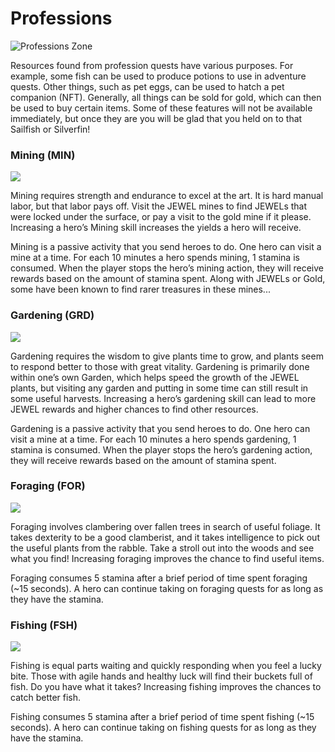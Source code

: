 # Professions

![Professions Zone](https://dfk-hv.b-cdn.net/art-assets/professions.png)

Resources found from profession quests have various purposes. For example, some fish can be used to produce potions to use in adventure quests. Other things, such as pet eggs, can be used to hatch a pet companion (NFT). Generally, all things can be sold for gold, which can then be used to buy certain items. Some of these features will not be available immediately, but once they are you will be glad that you held on to that Sailfish or Silverfin!


### Mining (MIN)

![](https://dfk-hv.b-cdn.net/art-assets/Mining_Quest.png)

Mining requires strength and endurance to excel at the art. It is hard manual labor, but that labor pays off. Visit the JEWEL mines to find JEWELs that were locked under the surface, or pay a visit to the gold mine if it please. Increasing a hero’s Mining skill increases the yields a hero will receive.

Mining is a passive activity that you send heroes to do. One hero can visit a mine at a time. For each 10 minutes a hero spends mining, 1 stamina is consumed. When the player stops the hero’s mining action, they will receive rewards based on the amount of stamina spent. Along with JEWELs or Gold, some have been known to find rarer treasures in these mines...


### Gardening (GRD)

![](https://dfk-hv.b-cdn.net/art-assets/Gardening_Quest.png)

Gardening requires the wisdom to give plants time to grow, and plants seem to respond better to those with great vitality. Gardening is primarily done within one’s own Garden, which helps speed the growth of the JEWEL plants, but visiting any garden and putting in some time can still result in some useful harvests. Increasing a hero’s gardening skill can lead to more JEWEL rewards and higher chances to find other resources.

Gardening is a passive activity that you send heroes to do. One hero can visit a mine at a time. For each 10 minutes a hero spends gardening, 1 stamina is consumed. When the player stops the hero’s gardening action, they will receive rewards based on the amount of stamina spent.


### Foraging (FOR)

![](https://dfk-hv.b-cdn.net/art-assets/Foraging_Quest.png)

Foraging involves clambering over fallen trees in search of useful foliage. It takes dexterity to be a good clamberist, and it takes intelligence to pick out the useful plants from the rabble. Take a stroll out into the woods and see what you find! Increasing foraging improves the chance to find useful items.

Foraging consumes 5 stamina after a brief period of time spent foraging (~15 seconds). A hero can continue taking on foraging quests for as long as they have the stamina.


### Fishing (FSH)

![](https://dfk-hv.b-cdn.net/art-assets/Fishing_Quest.png)

Fishing is equal parts waiting and quickly responding when you feel a lucky bite. Those with agile hands and healthy luck will find their buckets full of fish. Do you have what it takes? Increasing fishing improves the chances to catch better fish.

Fishing consumes 5 stamina after a brief period of time spent fishing (~15 seconds). A hero can continue taking on fishing quests for as long as they have the stamina.


